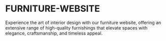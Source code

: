 # FURNITURE-WEBSITE
Experience the art of interior design with our furniture website, offering an extensive range of high-quality furnishings that elevate spaces with elegance, craftsmanship, and timeless appeal.
